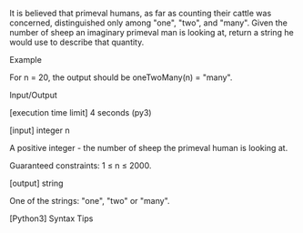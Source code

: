 It is believed that primeval humans, as far as counting their cattle was concerned, distinguished only among "one", "two", and "many". Given the number of sheep an imaginary primeval man is looking at, return a string he would use to describe that quantity.

Example

For n = 20, the output should be
oneTwoMany(n) = "many".

Input/Output

[execution time limit] 4 seconds (py3)

[input] integer n

A positive integer - the number of sheep the primeval human is looking at.

Guaranteed constraints:
1 ≤ n ≤ 2000.

[output] string

One of the strings: "one", "two" or "many".

[Python3] Syntax Tips